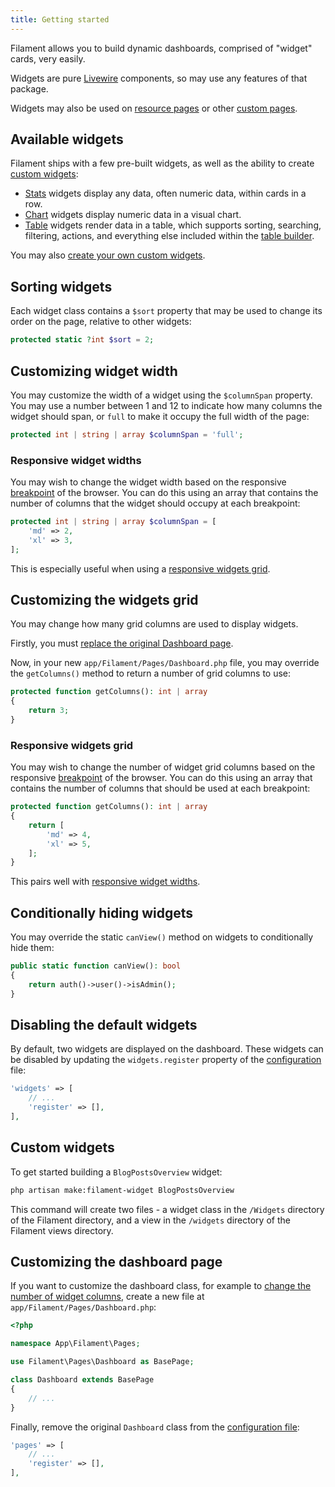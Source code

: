 ```yaml
---
title: Getting started
---
```


Filament allows you to build dynamic dashboards, comprised of "widget" cards, very easily.

Widgets are pure [Livewire](https://laravel-livewire.com) components, so may use any features of that package.

Widgets may also be used on [resource pages](../resources/widgets) or other [custom pages](../pages/widgets).

## Available widgets

Filament ships with a few pre-built widgets, as well as the ability to create [custom widgets](#custom-widgets):

- [Stats](stats) widgets display any data, often numeric data, within cards in a row.
- [Chart](charts) widgets display numeric data in a visual chart.
- [Table](tables) widgets render data in a table, which supports sorting, searching, filtering, actions, and everything else included within the [table builder](../../tables).

You may also [create your own custom widgets](#custom-widgets).

## Sorting widgets

Each widget class contains a `$sort` property that may be used to change its order on the page, relative to other widgets:

```php
protected static ?int $sort = 2;
```

## Customizing widget width

You may customize the width of a widget using the `$columnSpan` property. You may use a number between 1 and 12 to indicate how many columns the widget should span, or `full` to make it occupy the full width of the page:

```php
protected int | string | array $columnSpan = 'full';
```

### Responsive widget widths

You may wish to change the widget width based on the responsive [breakpoint](https://tailwindcss.com/docs/responsive-design#overview) of the browser. You can do this using an array that contains the number of columns that the widget should occupy at each breakpoint:

```php
protected int | string | array $columnSpan = [
    'md' => 2,
    'xl' => 3,
];
```

This is especially useful when using a [responsive widgets grid](#responsive-widgets-grid).

## Customizing the widgets grid

You may change how many grid columns are used to display widgets.

Firstly, you must [replace the original Dashboard page](#customizing-the-dashboard-page).

Now, in your new `app/Filament/Pages/Dashboard.php` file, you may override the `getColumns()` method to return a number of grid columns to use:

```php
protected function getColumns(): int | array
{
    return 3;
}
```

### Responsive widgets grid

You may wish to change the number of widget grid columns based on the responsive [breakpoint](https://tailwindcss.com/docs/responsive-design#overview) of the browser. You can do this using an array that contains the number of columns that should be used at each breakpoint:

```php
protected function getColumns(): int | array
{
    return [
        'md' => 4,
        'xl' => 5,
    ];
}
```

This pairs well with [responsive widget widths](#responsive-widget-widths).

## Conditionally hiding widgets

You may override the static `canView()` method on widgets to conditionally hide them:

```php
public static function canView(): bool
{
    return auth()->user()->isAdmin();
}
```

## Disabling the default widgets

By default, two widgets are displayed on the dashboard. These widgets can be disabled by updating the `widgets.register` property of the [configuration](installation#publishing-configuration) file:

```php
'widgets' => [
    // ...
    'register' => [],
],
```

## Custom widgets

To get started building a `BlogPostsOverview` widget:

```bash
php artisan make:filament-widget BlogPostsOverview
```

This command will create two files - a widget class in the `/Widgets` directory of the Filament directory, and a view in the `/widgets` directory of the Filament views directory.

## Customizing the dashboard page

If you want to customize the dashboard class, for example to [change the number of widget columns](#customizing-widget-width), create a new file at `app/Filament/Pages/Dashboard.php`:

```php
<?php

namespace App\Filament\Pages;

use Filament\Pages\Dashboard as BasePage;

class Dashboard extends BasePage
{
    // ...
}
```

Finally, remove the original `Dashboard` class from the [configuration file](installation#publishing-configuration):

```php
'pages' => [
    // ...
    'register' => [],
],
```
